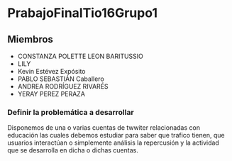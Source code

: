 # PrabajoFinalTio16Grupo1

## Miembros
+ CONSTANZA POLETTE LEON BARITUSSIO
+ LILY
+ Kevin Estévez Expósito
+ PABLO SEBASTIÁN Caballero
+ ANDREA RODRÍGUEZ RIVARÉS
+ YERAY PEREZ PERAZA

### Definir la problemática a desarrollar

Disponemos de una o varias cuentas de twwiter relacionadas con educación las cuales debemos estudiar para
saber que trafico tienen, que usuarios interactúan o simplemente análisis la repercusión y la actividad que se
desarrolla en dicha o dichas cuentas.
